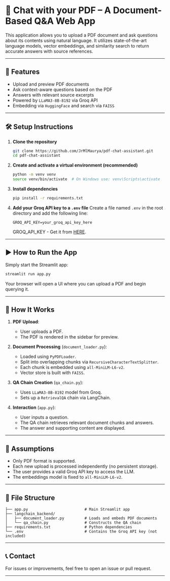# 📄 Chat with your PDF – A Document-Based Q&A Web App

This application allows you to upload a PDF document and ask questions about its contents using natural language. It utilizes state-of-the-art language models, vector embeddings, and similarity search to return accurate answers with source references.

---

## 🚀 Features

- Upload and preview PDF documents
- Ask context-aware questions based on the PDF
- Answers with relevant source excerpts
- Powered by `LLaMA3-8B-8192` via Groq API
- Embedding via `HuggingFace` and search via `FAISS`

---

## 🛠️ Setup Instructions

1. **Clone the repository**
   ```bash
   git clone https://github.com/JrMlMaurya/pdf-chat-assistant.git
   cd pdf-chat-assistant
   ```

2. **Create and activate a virtual environment (recommended)**
   ```bash
   python -m venv venv
   source venv/bin/activate  # On Windows use: venv\Scripts\activate
   ```

3. **Install dependencies**
   ```bash
   pip install -r requirements.txt
   ```

4. **Add your Groq API key to a `.env` file**
   Create a file named `.env` in the root directory and add the following line:
   ```
   GROQ_API_KEY=your_groq_api_key_here
   ```
   GROQ_API_KEY - Get it from [HERE](https://groq.com/).

---

## ▶️ How to Run the App

Simply start the Streamlit app:

```bash
streamlit run app.py
```

Your browser will open a UI where you can upload a PDF and begin querying it.

---

## 🧠 How It Works

1. **PDF Upload**:
   - User uploads a PDF.
   - The PDF is rendered in the sidebar for preview.

2. **Document Processing** (`document_loader.py`):
   - Loaded using `PyPDFLoader`.
   - Split into overlapping chunks via `RecursiveCharacterTextSplitter`.
   - Each chunk is embedded using `all-MiniLM-L6-v2`.
   - Vector store is built with `FAISS`.

3. **QA Chain Creation** (`qa_chain.py`):
   - Uses `LLaMA3-8B-8192` model from Groq.
   - Sets up a `RetrievalQA` chain via LangChain.

4. **Interaction** (`app.py`):
   - User inputs a question.
   - The QA chain retrieves relevant document chunks and answers.
   - The answer and supporting content are displayed.

---

## 📌 Assumptions

- Only PDF format is supported.
- Each new upload is processed independently (no persistent storage).
- The user provides a valid Groq API key to access the LLM.
- The embeddings model is fixed to `all-MiniLM-L6-v2`.

---

## 📁 File Structure

```
├── app.py                         # Main Streamlit app
├── langchain_backend/
│   ├── document_loader.py         # Loads and embeds PDF documents
│   └── qa_chain.py                # Constructs the QA chain
├── requirements.txt               # Python dependencies
└── .env                           # Contains the Groq API key (not included)
```

---

## 📞 Contact

For issues or improvements, feel free to open an issue or pull request.

---